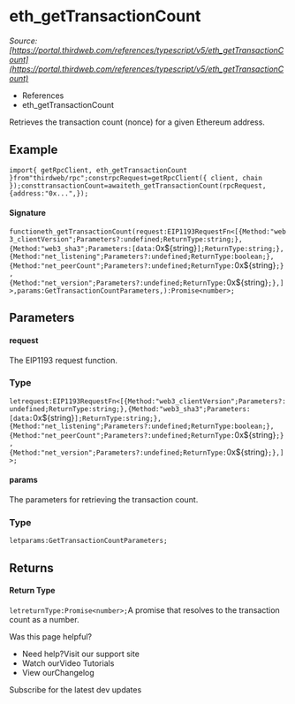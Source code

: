 # eth_getTransactionCount

*Source: [https://portal.thirdweb.com/references/typescript/v5/eth_getTransactionCount](https://portal.thirdweb.com/references/typescript/v5/eth_getTransactionCount)*

* References
* eth_getTransactionCount

Retrieves the transaction count (nonce) for a given Ethereum address.

## Example

`import{ getRpcClient, eth_getTransactionCount }from"thirdweb/rpc";constrpcRequest=getRpcClient({ client, chain });consttransactionCount=awaiteth_getTransactionCount(rpcRequest, {address:"0x...",});`
#### Signature

`functioneth_getTransactionCount(request:EIP1193RequestFn<[{Method:"web3_clientVersion";Parameters?:undefined;ReturnType:string;},{Method:"web3_sha3";Parameters:[data:`0x${string}`];ReturnType:string;},{Method:"net_listening";Parameters?:undefined;ReturnType:boolean;},{Method:"net_peerCount";Parameters?:undefined;ReturnType:`0x${string}`;},{Method:"net_version";Parameters?:undefined;ReturnType:`0x${string}`;},]>,params:GetTransactionCountParameters,):Promise<number>;`
## Parameters

#### request

The EIP1193 request function.

### Type

`letrequest:EIP1193RequestFn<[{Method:"web3_clientVersion";Parameters?:undefined;ReturnType:string;},{Method:"web3_sha3";Parameters:[data:`0x${string}`];ReturnType:string;},{Method:"net_listening";Parameters?:undefined;ReturnType:boolean;},{Method:"net_peerCount";Parameters?:undefined;ReturnType:`0x${string}`;},{Method:"net_version";Parameters?:undefined;ReturnType:`0x${string}`;},]>;`
#### params

The parameters for retrieving the transaction count.

### Type

`letparams:GetTransactionCountParameters;`
## Returns

#### Return Type

`letreturnType:Promise<number>;`A promise that resolves to the transaction count as a number.

Was this page helpful?

* Need help?Visit our support site
* Watch ourVideo Tutorials
* View ourChangelog

Subscribe for the latest dev updates

